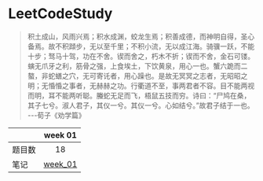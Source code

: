 # LeetCodeStudy
> 积土成山，风雨兴焉；积水成渊，蛟龙生焉；积善成德，而神明自得，圣心备焉。故不积蹞步，无以至千里；不积小流，无以成江海。骑骥一跃，不能十步；驽马十驾，功在不舍。锲而舍之，朽木不折；锲而不舍，金石可镂。螾无爪牙之利，筋骨之强，上食埃土，下饮黄泉，用心一也。蟹六跪而二螯，非蛇蟮之穴，无可寄讬者，用心躁也。是故无冥冥之志者，无昭昭之明；无惛惛之事者，无赫赫之功。行衢道不至，事两君者不容。目不能两视而明，耳不能两听聪。螣蛇无足而飞，梧鼠五技而穷。诗曰：“尸鸠在桑，其子七兮。淑人君子，其仪一兮。其仪一兮。心如结兮。”故君子结于一也。             ---荀子《劝学篇》

|   |week 01|
|---|:-:|
|题目数|18|
|笔记| [week_01](\main\java\com\bottomlord\week_1\NOTE.md) |